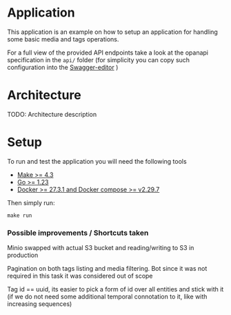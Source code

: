 # Application

This application is an example on how to setup an application for handling some basic media and tags operations.

For a full view of the provided API endpoints take a look at the opanapi specification in the `api/` folder
(for simplicity you can copy such configuration into the [Swagger-editor](https://editor.swagger.io/) )

# Architecture

TODO: Architecture description

# Setup

To run and test the application you will need the following tools

- [Make >= 4.3](https://www.gnu.org/software/make/)
- [Go >= 1.23](https://go.dev/doc/install)
- [Docker >= 27.3.1 and Docker compose >= v2.29.7](https://docs.docker.com/compose/install/)

Then simply run:

```
make run
```



### Possible improvements / Shortcuts taken
Minio swapped with actual S3 bucket and reading/writing to S3 in production

Pagination on both tags listing and media filtering. Bot since it was not required in this task it was considered out of scope

Tag id == uuid, its easier to pick a form of id over all entities and stick with it (if we do not need some additional temporal connotation to it, like with increasing sequences)